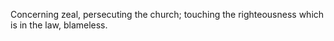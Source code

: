 Concerning zeal, persecuting the church; touching the righteousness which is in the law, blameless.
